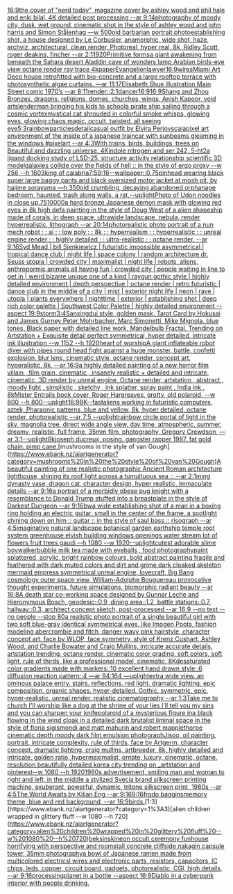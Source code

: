 [16:9](https://www.ebank.nz/aiartgenerator?category=16%3A9)[the cover of "nerd today", magazine,cover by ashley wood and phil hale and enki bilal, 4K detailed post processing --ar 9:14](https://www.ebank.nz/aiartgenerator?category=the%20cover%20of%20%22nerd%20today%22%2C%20magazine%2Ccover%20by%20ashley%20wood%20and%20phil%20hale%20and%20enki%20bilal%2C%204K%20detailed%20post%20processing%20--ar%209%3A14)[photography of moody city, dusk, wet ground, cinematic shot in the style of ashley wood and john harris and Simon Stålenhag —w 500](https://www.ebank.nz/aiartgenerator?category=photography%20of%20moody%20city%2C%20dusk%2C%20wet%20ground%2C%20cinematic%20shot%20in%20the%20style%20of%20ashley%20wood%20and%20john%20harris%20and%20Simon%20St%C3%A5lenhag%20%E2%80%94w%20500)[old barbarian portrait photo](https://www.ebank.nz/aiartgenerator?category=old%20barbarian%20portrait%20photo)[establishing shot, a house designed by Le Corbusier, anamorphic, wide shot, haze, archviz, architectural, clean render, Photoreal, hyper real, 8k, Ridley Scott, roger deakins, fincher --ar 2:1](https://www.ebank.nz/aiartgenerator?category=establishing%20shot%2C%20a%20house%20designed%20by%20Le%20Corbusier%2C%20anamorphic%2C%20wide%20shot%2C%20haze%2C%20archviz%2C%20architectural%2C%20clean%20render%2C%20Photoreal%2C%20hyper%20real%2C%208k%2C%20Ridley%20Scott%2C%20roger%20deakins%2C%20fincher%20--ar%202%3A1)[1920](https://www.ebank.nz/aiartgenerator?category=1920)[Primitive forms](https://www.ebank.nz/aiartgenerator?category=Primitive%20forms)[a giant awakening from beneath the Sahara desert Aladdin cave of wonders lamp Arabian birds-eye view octane render ray trace 4k](https://www.ebank.nz/aiartgenerator?category=a%20giant%20awakening%20from%20beneath%20the%20Sahara%20desert%20Aladdin%20cave%20of%20wonders%20lamp%20Arabian%20birds-eye%20view%20octane%20render%20ray%20trace%204k)[paper](https://www.ebank.nz/aiartgenerator?category=paper)[Evangelion](https://www.ebank.nz/aiartgenerator?category=Evangelion)[lawyer](https://www.ebank.nz/aiartgenerator?category=lawyer)[16:9](https://www.ebank.nz/aiartgenerator?category=16%3A9)[wires](https://www.ebank.nz/aiartgenerator?category=wires)[Miami Art Deco house retrofitted with bio-concrete and a large rooftop terrace with photosynthetic algae curtains. —ar 11:17](https://www.ebank.nz/aiartgenerator?category=Miami%20Art%20Deco%20house%20retrofitted%20with%20bio-concrete%20and%20a%20large%20rooftop%20terrace%20with%20photosynthetic%20algae%20curtains.%20%E2%80%94ar%2011%3A17)[Elisabeth Shue illustration Main Street comic 1970’s --ar 8:11](https://www.ebank.nz/aiartgenerator?category=Elisabeth%20Shue%20illustration%20Main%20Street%20comic%201970%E2%80%99s%20--ar%208%3A11)[render::](https://www.ebank.nz/aiartgenerator?category=render%3A%3A)[2:1](https://www.ebank.nz/aiartgenerator?category=2%3A1)[dancer](https://www.ebank.nz/aiartgenerator?category=dancer)[16:9](https://www.ebank.nz/aiartgenerator?category=16%3A9)[16:9](https://www.ebank.nz/aiartgenerator?category=16%3A9)[Shang and Zhou Bronzes, dragons, religions, domes, churches, wings, Anish Kapoor, void art](https://www.ebank.nz/aiartgenerator?category=Shang%20and%20Zhou%20Bronzes%2C%20dragons%2C%20religions%2C%20domes%2C%20churches%2C%20wings%2C%20Anish%20Kapoor%2C%20void%20art)[slenderman bringing his kids to school](https://www.ebank.nz/aiartgenerator?category=slenderman%20bringing%20his%20kids%20to%20school)[a pirate ship sailing through a cosmic vortex](https://www.ebank.nz/aiartgenerator?category=a%20pirate%20ship%20sailing%20through%20a%20cosmic%20vortex)[mystical cat shrouded in colorful smoke whisps, glowing eyes, glowing chaos magic, occult, twisted, all seeing eye](https://www.ebank.nz/aiartgenerator?category=mystical%20cat%20shrouded%20in%20colorful%20smoke%20whisps%2C%20glowing%20eyes%2C%20glowing%20chaos%20magic%2C%20occult%2C%20twisted%2C%20all%20seeing%20eye)[5:3](https://www.ebank.nz/aiartgenerator?category=5%3A3)[rainbow](https://www.ebank.nz/aiartgenerator?category=rainbow)[particles](https://www.ebank.nz/aiartgenerator?category=particles)[detail](https://www.ebank.nz/aiartgenerator?category=detail)[casual outfit by Elvira Perjovscaia](https://www.ebank.nz/aiartgenerator?category=casual%20outfit%20by%20Elvira%20Perjovscaia)[pixel art environment of the inside of a japanese traincar with sunbeams gleaming in the windows #pixelart --ar 4:3](https://www.ebank.nz/aiartgenerator?category=pixel%20art%20environment%20of%20the%20inside%20of%20a%20japanese%20traincar%20with%20sunbeams%20gleaming%20in%20the%20windows%20%23pixelart%20--ar%204%3A3)[With trains, birds, buildings, trees on Beautiful and dazzling universe, 4K](https://www.ebank.nz/aiartgenerator?category=With%20trains%2C%20birds%2C%20buildings%2C%20trees%20on%20Beautiful%20and%20dazzling%20universe%2C%204K)[indole nitrogen and ser 242, 5-ht2a ligand docking study of LSD-25, structure activity relationship scientific 3D model](https://www.ebank.nz/aiartgenerator?category=indole%20nitrogen%20and%20ser%20242%2C%205-ht2a%20ligand%20docking%20study%20of%20LSD-25%2C%20structure%20activity%20relationship%20scientific%203D%20model)[galaxies collide over the fields of hell :: in the style of ergo proxy --w 256 --h 160](https://www.ebank.nz/aiartgenerator?category=galaxies%20collide%20over%20the%20fields%20of%20hell%20%3A%3A%20in%20the%20style%20of%20ergo%20proxy%20--w%20256%20--h%20160)[3](https://www.ebank.nz/aiartgenerator?category=3)[king of calabria](https://www.ebank.nz/aiartgenerator?category=king%20of%20calabria)[7:5](https://www.ebank.nz/aiartgenerator?category=7%3A5)[9:16](https://www.ebank.nz/aiartgenerator?category=9%3A16)[--wallpaper](https://www.ebank.nz/aiartgenerator?category=--wallpaper)[::0.75](https://www.ebank.nz/aiartgenerator?category=%3A%3A0.75)[pinhead wearing black super large baggy pants and black oversized motor jacket at mosh pit, by hajime sorayama —h 350](https://www.ebank.nz/aiartgenerator?category=pinhead%20wearing%20black%20super%20large%20baggy%20pants%20and%20black%20oversized%20motor%20jacket%20at%20mosh%20pit%2C%20by%20hajime%20sorayama%20%E2%80%94h%20350)[old crumbling, decaying abandoned orphanage bedroom, haunted, trash along walls, a rat,](https://www.ebank.nz/aiartgenerator?category=old%20crumbling%2C%20decaying%20abandoned%20orphanage%20bedroom%2C%20haunted%2C%20trash%20along%20walls%2C%20a%20rat%2C)[--uplight](https://www.ebank.nz/aiartgenerator?category=--uplight)[Photo of Udon noodles in close up](https://www.ebank.nz/aiartgenerator?category=Photo%20of%20Udon%20noodles%20in%20close%20up)[.75](https://www.ebank.nz/aiartgenerator?category=.75)[10000](https://www.ebank.nz/aiartgenerator?category=10000)[a hard bronze Japanese demon mask with glowing red eyes in 8k high def](https://www.ebank.nz/aiartgenerator?category=a%20hard%20bronze%20Japanese%20demon%20mask%20with%20glowing%20red%20eyes%20in%208k%20high%20def)[a painting in the style of Doug West of a alien shapeship made of corals, in deep space, ultrawide landscape, nebula, render hyperrealistic, lithograph --ar 20:14](https://www.ebank.nz/aiartgenerator?category=a%20painting%20in%20the%20style%20of%20Doug%20West%20of%20a%20alien%20shapeship%20made%20of%20corals%2C%20in%20deep%20space%2C%20ultrawide%20landscape%2C%20nebula%2C%20render%20hyperrealistic%2C%20lithograph%20--ar%2020%3A14)[photorealistic photo portrait of a nun mech robot : : ai : : low poly : : 8k : : hyperrealism : : hyperrealistic : : unreal engine render : : highly detailed : : ultra-realistic : : octane render. --ar 9:16](https://www.ebank.nz/aiartgenerator?category=photorealistic%20photo%20portrait%20of%20a%20nun%20mech%20robot%20%3A%20%3A%20ai%20%3A%20%3A%20low%20poly%20%3A%20%3A%C2%A08k%C2%A0%3A%20%3A%C2%A0hyperrealism%C2%A0%3A%20%3A%C2%A0hyperrealistic%C2%A0%3A%20%3A%C2%A0unreal%20engine%20render%C2%A0%3A%20%3A%C2%A0highly%20detailed%C2%A0%3A%20%3A%C2%A0ultra-realistic%20%3A%20%3A%20octane%20render.%20--ar%209%3A16)[Syd Mead | bill Sienkiewicz | futuristic impossible asymmetrical | tropical dance club | night life | space colony | random architecture dr. Seuss utopia |  crowded city | maximalist | night life | robots, aliens, anthropormic animals all having fun | crowded city | people waiting in line to get in | weird bizarre unique one of a kind | raygun gothic style | highly detailed environment | depth perspective | octane render | retro futuristic | dance club in the middle of a city | mist | exterior night life | neon | rave | utopia | plants everywhere | nighttime | exterior | establishing shot | deep rich color palette | Southwest Color Palette | highly detailed environment  --aspect 19:9](https://www.ebank.nz/aiartgenerator?category=Syd%20Mead%20%7C%20bill%20Sienkiewicz%20%7C%20futuristic%20impossible%20asymmetrical%20%7C%20tropical%20dance%20club%20%7C%20night%20life%20%7C%20space%20colony%20%7C%20random%20architecture%20dr.%20Seuss%20utopia%20%7C%20%20crowded%20city%20%7C%20maximalist%20%7C%20night%20life%20%7C%20robots%2C%20aliens%2C%20anthropormic%20animals%20all%20having%20fun%20%7C%20crowded%20city%20%7C%20people%20waiting%20in%20line%20to%20get%20in%20%7C%20weird%20bizarre%20unique%20one%20of%20a%20kind%20%7C%20raygun%20gothic%20style%20%7C%20highly%20detailed%20environment%20%7C%20depth%20perspective%20%7C%20octane%20render%20%7C%20retro%20futuristic%20%7C%20dance%20club%20in%20the%20middle%20of%20a%20city%20%7C%20mist%20%7C%20exterior%20night%20life%20%7C%20neon%20%7C%20rave%20%7C%20utopia%20%7C%20plants%20everywhere%20%7C%20nighttime%20%7C%20exterior%20%7C%20establishing%20shot%20%7C%20deep%20rich%20color%20palette%20%7C%20Southwest%20Color%20Palette%20%7C%20highly%20detailed%20environment%20%20--aspect%2019%3A9)[storm](https://www.ebank.nz/aiartgenerator?category=storm)[3:4](https://www.ebank.nz/aiartgenerator?category=3%3A4)[Sanxingdui style, golden mask, Tarot Card by Hokusai and James Gurney Peter Mohrbacher, Marc Simonetti, Mike Mignola, blue tones, Black paper with detailed line work, Mandelbulb Fractal, Trending on Artstation + Exquisite detail perfect symmetrical, hyper detailed, intricate ink illustration  --w 1152  --h 1920](https://www.ebank.nz/aiartgenerator?category=Sanxingdui%20style%2C%20golden%20mask%2C%20Tarot%20Card%20by%20Hokusai%20and%20James%20Gurney%20Peter%20Mohrbacher%2C%20Marc%20Simonetti%2C%20Mike%20Mignola%2C%20blue%20tones%2C%20Black%20paper%20with%20detailed%20line%20work%2C%20Mandelbulb%20Fractal%2C%20Trending%20on%20Artstation%20%2B%20Exquisite%20detail%20perfect%20symmetrical%2C%20hyper%20detailed%2C%20intricate%20ink%20illustration%20%20--w%201152%20%20--h%201920)[heart of worship](https://www.ebank.nz/aiartgenerator?category=heart%20of%20worship)[A giant inflateable robot diver with pipes round head fight against a huge monster, battle, confetti explosion, blur lens, cinematic style, octane render, concept art, hyperalistic, 8k, --ar 16:9](https://www.ebank.nz/aiartgenerator?category=A%20giant%20inflateable%20robot%20diver%20with%20pipes%20round%20head%20fight%20against%20a%20huge%20monster%2C%20battle%2C%20confetti%20explosion%2C%20blur%20lens%2C%20cinematic%20style%2C%20octane%20render%2C%20concept%20art%2C%20hyperalistic%2C%208k%2C%20--ar%2016%3A9)[a highly detailed painting of a new horror film villain , film grain, cinematic , insanely realistic + detailed and intricate, cinematic, 3D render by unreal engine, Octane render, artstation , abstract , moody light , simplistic , sketchy , ink splatter, spray paint , India ink , 8k](https://www.ebank.nz/aiartgenerator?category=a%20highly%20detailed%20painting%20of%20a%20new%20horror%20film%20villain%20%2C%20film%20grain%2C%20cinematic%20%2C%20insanely%20realistic%20%2B%20detailed%20and%20intricate%2C%20cinematic%2C%203D%20render%20by%20unreal%20engine%2C%20Octane%20render%2C%20artstation%20%2C%20abstract%20%2C%20moody%20light%20%2C%20simplistic%20%2C%20sketchy%20%2C%20ink%20splatter%2C%20spray%20paint%20%2C%20India%20ink%20%2C%208k)[Mister Entrails book cover, Roger Hargreaves, grotty, old polaroid, --w 800 --h 800](https://www.ebank.nz/aiartgenerator?category=Mister%20Entrails%20book%20cover%2C%20Roger%20Hargreaves%2C%20grotty%2C%20old%20polaroid%2C%20--w%20800%20--h%20800)[--uplight](https://www.ebank.nz/aiartgenerator?category=--uplight)[16:9](https://www.ebank.nz/aiartgenerator?category=16%3A9)[8K](https://www.ebank.nz/aiartgenerator?category=8K)[--fast](https://www.ebank.nz/aiartgenerator?category=--fast)[aliens working in futuristic computers, aztek, Pharaonic patterns, blue and yellow, 8k, hyper detailed, octane render, photorealistic --ar 7:5 --uplight](https://www.ebank.nz/aiartgenerator?category=aliens%20working%20in%20futuristic%20computers%2C%20aztek%2C%20Pharaonic%20patterns%2C%20blue%20and%20yellow%2C%208k%2C%20hyper%20detailed%2C%20octane%20render%2C%20photorealistic%20--ar%207%3A5%20--uplight)[rainbow circle portal of light in the sky, magnolia tree, direct wide angle view, day time, atmospheric, summer, dreamy, realistic, full frame, 35mm film, photography, Gregory Crewdson, —ar 3:1](https://www.ebank.nz/aiartgenerator?category=rainbow%20circle%20portal%20of%20light%20in%20the%20sky%2C%20magnolia%20tree%2C%20direct%20wide%20angle%20view%2C%20day%20time%2C%20atmospheric%2C%20summer%2C%20dreamy%2C%20realistic%2C%20full%20frame%2C%2035mm%20film%2C%20photography%2C%20Gregory%20Crewdson%2C%20%E2%80%94ar%203%3A1)[--uplight](https://www.ebank.nz/aiartgenerator?category=--uplight)[8k](https://www.ebank.nz/aiartgenerator?category=8k)[joseph ducreux, posing. gangster rapper 1987. fat gold chain. pimp cane.](https://www.ebank.nz/aiartgenerator?category=joseph%20ducreux%2C%20posing.%20gangster%20rapper%201987.%20fat%20gold%20chain.%20pimp%20cane.)[mushrooms in the style of van Gough](https://www.ebank.nz/aiartgenerator?category=mushrooms%20in%20the%20style%20of%20van%20Gough)[A beautiful painting of one realistic photographic Ancient Roman architecture lighthouse, shining its roof light across a tumultuous sea :: --ar 2:1](https://www.ebank.nz/aiartgenerator?category=A%20beautiful%20painting%20of%20one%20realistic%20photographic%20Ancient%20Roman%20architecture%20lighthouse%2C%20shining%20its%20roof%20light%20across%20a%20tumultuous%20sea%20%3A%3A%20--ar%202%3A1)[ming dynasty vase, dragon cat, character design, hyper realistic, immaculate details --ar 9:16](https://www.ebank.nz/aiartgenerator?category=ming%20dynasty%20vase%2C%20dragon%20cat%2C%20character%20design%2C%20hyper%20realistic%2C%20immaculate%20details%20--ar%209%3A16)[a portrait of a morbidly obese pug knight with a resemblance to Donald Trump stuffed into a breastplate in the style of Darkest Dungeon --ar 9:16](https://www.ebank.nz/aiartgenerator?category=a%20portrait%20of%20a%20morbidly%20obese%20pug%20knight%20with%20a%20resemblance%20to%20Donald%20Trump%20stuffed%20into%20a%20breastplate%20in%20the%20style%20of%20Darkest%20Dungeon%20--ar%209%3A16)[bw](https://www.ebank.nz/aiartgenerator?category=bw)[a wide establishing shot of a man in a boxing ring holding an electric guitar. small in the center of the frame. a spotlight shining down on him :: guitar :: in the style of saul bass :: risograph --ar 4:5](https://www.ebank.nz/aiartgenerator?category=a%20wide%20establishing%20shot%20of%20a%20man%20in%20a%20boxing%20ring%20holding%20an%20electric%20guitar.%20small%20in%20the%20center%20of%20the%20frame.%20a%20spotlight%20shining%20down%20on%20him%20%3A%3A%20guitar%20%3A%3A%20in%20the%20style%20of%20saul%20bass%20%3A%3A%20risograph%20--ar%204%3A5)[imaginative natural landscape botanical garden earthship temple root system greenhouse elvish building windows openings water stream lot of flowers fruit trees gaudi --h 1080 --w 1920](https://www.ebank.nz/aiartgenerator?category=imaginative%20natural%20landscape%20botanical%20garden%20earthship%20temple%20root%20system%20greenhouse%20elvish%20building%20windows%20openings%20water%20stream%20lot%20of%20flowers%20fruit%20trees%20gaudi%20--h%201080%20--w%201920)[--uplight](https://www.ebank.nz/aiartgenerator?category=--uplight)[cutest adorable slime boy](https://www.ebank.nz/aiartgenerator?category=cutest%20adorable%20slime%20boy)[](https://www.ebank.nz/aiartgenerator?category=)[walker](https://www.ebank.nz/aiartgenerator?category=walker)[bubble milk tea made with eyeballs , food photography](https://www.ebank.nz/aiartgenerator?category=bubble%20milk%20tea%20made%20with%20eyeballs%20%2C%20food%20photography)[paint splattered, acrylic, bright rainbow colours, bold  abstract painting fragile and feathered with dark muted colors and dirt and grime dark cloaked skeleton mermaid empress symmetrical  unreal engine, lovecraft, Big Bang cosmology  outer space view, William-Adolphe Bouguereau provocative thought experiments, future simulations, biomorphic radiant beauty --ar 16:8](https://www.ebank.nz/aiartgenerator?category=paint%20splattered%2C%20acrylic%2C%20bright%20rainbow%20colours%2C%20bold%20%20abstract%20painting%20fragile%20and%20feathered%20with%20dark%20muted%20colors%20and%20dirt%20and%20grime%20dark%20cloaked%20skeleton%20mermaid%20empress%20symmetrical%20%20unreal%20engine%2C%20lovecraft%2C%20Big%20Bang%20cosmology%20%20outer%20space%20view%2C%20William-Adolphe%20Bouguereau%20provocative%20thought%20experiments%2C%20future%20simulations%2C%20biomorphic%20radiant%20beauty%20--ar%2016%3A8)[A death star co-working space designed by Gunnar Leche and Hieronymous Bosch, geodesic::0.9, dining area::1.2, battle stations::0.7, hallway::0.3, architect concept sketch, post-processed --ar 16:9 --no text --no people --stop 80](https://www.ebank.nz/aiartgenerator?category=A%20death%20star%20co-working%20space%20designed%20by%20Gunnar%20Leche%20and%20Hieronymous%20Bosch%2C%20geodesic%3A%3A0.9%2C%20dining%20area%3A%3A1.2%2C%20battle%20stations%3A%3A0.7%2C%20hallway%3A%3A0.3%2C%20architect%20concept%20sketch%2C%20post-processed%20--ar%2016%3A9%20--no%20text%20--no%20people%20--stop%2080)[a realistic photo portrait of a single beautiful girl with two soft blue-gray identical symmetrical eyes, like Imogen Poots, fashion modeling abercrombie and fitch, danger wavy pink hairstyle, character concept art, face by WLOP, face symmetry, style of Krenz Cushart, Ashley Wood, and Charlie Bowater and Craig Mullins, intricate accurate details, artstation trending, octane render, cinematic color grading, soft colors, soft light, rule of thirds, like a professional model, cinematic, 8K](https://www.ebank.nz/aiartgenerator?category=a%20realistic%20photo%20portrait%20of%20a%20single%20beautiful%20girl%20with%20two%20soft%20blue-gray%20identical%20symmetrical%20eyes%2C%20like%20Imogen%20Poots%2C%20fashion%20modeling%20abercrombie%20and%20fitch%2C%20danger%20wavy%20pink%20hairstyle%2C%20character%20concept%20art%2C%20face%20by%20WLOP%2C%20face%20symmetry%2C%20style%20of%20Krenz%20Cushart%2C%20Ashley%20Wood%2C%20and%20Charlie%20Bowater%20and%20Craig%20Mullins%2C%20intricate%20accurate%20details%2C%20artstation%20trending%2C%20octane%20render%2C%20cinematic%20color%20grading%2C%20soft%20colors%2C%20soft%20light%2C%20rule%20of%20thirds%2C%20like%20a%20professional%20model%2C%20cinematic%2C%208K)[desaturated color gradients made with markers::10 excellent hand drawn style::6 diffusion reaction pattern::4 —ar 94:164 —uplight](https://www.ebank.nz/aiartgenerator?category=desaturated%20color%20gradients%20made%20with%20markers%3A%3A10%20excellent%20hand%20drawn%20style%3A%3A6%20diffusion%20reaction%20pattern%3A%3A4%20%E2%80%94ar%2094%3A164%20%E2%80%94uplight)[extra wide view. an ominous palace entry. stairs. reflections. red light. dramatic lighting. epic composition. organic shapes. hyper-detailed. Gothic. symmetric. epic. hyper-realistic. unreal render. realistic cinematography --ar 1:3](https://www.ebank.nz/aiartgenerator?category=extra%20wide%20view.%20an%20ominous%20palace%20entry.%20stairs.%20reflections.%20red%20light.%20dramatic%20lighting.%20epic%20composition.%20organic%20shapes.%20hyper-detailed.%20Gothic.%20symmetric.%20epic.%20hyper-realistic.%20unreal%20render.%20realistic%20cinematography%20--ar%201%3A3)[Take me to church I'll worship like a dog at the shrine of your lies I'll tell you my sins and you can sharpen your knife](https://www.ebank.nz/aiartgenerator?category=Take%20me%20to%20church%20I%27ll%20worship%20like%20a%20dog%20at%20the%20shrine%20of%20your%20lies%20I%27ll%20tell%20you%20my%20sins%20and%20you%20can%20sharpen%20your%20knife)[polaroid of a mysterious figure ina black flowing in the wind cloak in a detailed dark brutalist liminal space in the style of floria sigismondi and matt mahurin and robert mapplethorpe cinematic depth moody dark film emulsion photograph](https://www.ebank.nz/aiartgenerator?category=polaroid%20of%20a%20mysterious%20figure%20ina%20black%20flowing%20in%20the%20wind%20cloak%20in%20a%20detailed%20dark%20brutalist%20liminal%20space%20in%20the%20style%20of%20floria%20sigismondi%20and%20matt%20mahurin%20and%20robert%20mapplethorpe%20cinematic%20depth%20moody%20dark%20film%20emulsion%20photograph)[Jisoo, oil painting, portrait, intricate complexity, rule of thirds,  face by Artgerm, character concept, dramatic lighting, craig mullins, artbreeder, 8k, highly detailed and intricate, golden ratio, hypermaximalist, ornate, luxury, cinematic, octane, resolution beautifully detailed korea city trending on _artstation and pinterest--w 1080 --h 1920](https://www.ebank.nz/aiartgenerator?category=Jisoo%2C%20oil%20painting%2C%20portrait%2C%20intricate%20complexity%2C%20rule%20of%20thirds%2C%20%20face%20by%20Artgerm%2C%20character%20concept%2C%20dramatic%20lighting%2C%20craig%20mullins%2C%20artbreeder%2C%208k%2C%20highly%20detailed%20and%20intricate%2C%20golden%20ratio%2C%20hypermaximalist%2C%20ornate%2C%20luxury%2C%20cinematic%2C%20octane%2C%20resolution%20beautifully%20detailed%20korea%20city%20trending%20on%20_artstation%20and%20pinterest--w%201080%20--h%201920)[1980s advertisement, smiling man and woman to right and left, in the middle a stylized Svecia brand silkscreen printing machine, exuberant, powerful, dynamic, tritone silkscreen print, 1980s --ar 4:5](https://www.ebank.nz/aiartgenerator?category=1980s%20advertisement%2C%20smiling%20man%20and%20woman%20to%20right%20and%20left%2C%20in%20the%20middle%20a%20stylized%20Svecia%20brand%20silkscreen%20printing%20machine%2C%20exuberant%2C%20powerful%2C%20dynamic%2C%20tritone%20silkscreen%20print%2C%201980s%20--ar%204%3A5)[The World Awaits by Kilian Eng --ar 9:16](https://www.ebank.nz/aiartgenerator?category=The%20World%20Awaits%20by%20Kilian%20Eng%20--ar%209%3A16)[9:16](https://www.ebank.nz/aiartgenerator?category=9%3A16)[frodo baggins](https://www.ebank.nz/aiartgenerator?category=frodo%20baggins)[memory theme, blue and red background, --ar 16:9](https://www.ebank.nz/aiartgenerator?category=memory%20theme%2C%20blue%20and%20red%20background%2C%20--ar%2016%3A9)[birds.](https://www.ebank.nz/aiartgenerator?category=birds.)[1:3](https://www.ebank.nz/aiartgenerator?category=1%3A3)[alien children wrapped in glittery fluff --w 1080 --h 720](https://www.ebank.nz/aiartgenerator?category=alien%20children%20wrapped%20in%20glittery%20fluff%20--w%201080%20--h%20720)[beksinski](https://www.ebank.nz/aiartgenerator?category=beksinski)[neon occult ceremony funhouse horrifying with perspective and rooms](https://www.ebank.nz/aiartgenerator?category=neon%20occult%20ceremony%20funhouse%20horrifying%20with%20perspective%20and%20rooms)[tall concrete cliffside nakagin capsule tower, 35mm photography](https://www.ebank.nz/aiartgenerator?category=tall%20concrete%20cliffside%20nakagin%20capsule%20tower%2C%2035mm%20photography)[a bowl of Japanese ramen made from multicolored electricsl wires and electronic parts, resistors, capacitors, IC chips, leds, copper, circuit board, gadgets, photorealistic, CGI, high details, --ar 9:16](https://www.ebank.nz/aiartgenerator?category=a%20bowl%20of%20Japanese%20ramen%20made%20from%20multicolored%20electricsl%20wires%20and%20electronic%20parts%2C%20resistors%2C%20capacitors%2C%20IC%20chips%2C%20leds%2C%20copper%2C%20circuit%20board%2C%20gadgets%2C%20photorealistic%2C%20CGI%2C%20high%20details%2C%20--ar%209%3A16)[processing](https://www.ebank.nz/aiartgenerator?category=processing)[planet in a bottle --aspect 16:9](https://www.ebank.nz/aiartgenerator?category=planet%20in%20a%20bottle%20--aspect%2016%3A9)[Diablo in a cyberpunk interior with people drinking.](https://www.ebank.nz/aiartgenerator?category=Diablo%20in%20a%20cyberpunk%20interior%20with%20people%20drinking.)